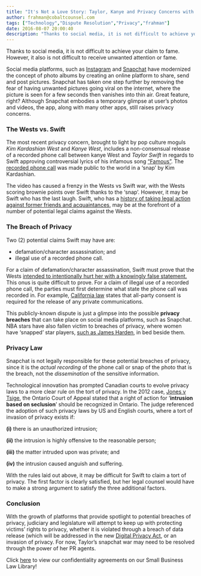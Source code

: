 ```yaml
---
title: "It's Not a Love Story: Taylor, Kanye and Privacy Concerns with Snapchat"
author: frahman@cobaltcounsel.com
tags: ["Technology","Dispute Resolution","Privacy","frahman"]
date: 2016-08-07 20:00:40
description: "Thanks to social media, it is not difficult to achieve your claim to fame. However, it also is not difficult to receive unwanted attention or fame."
---
```


 



Thanks to social media, it is not difficult to achieve your claim to fame. However, it also is not difficult to receive unwanted attention or fame.

Social media platforms, such as [Instagram](https://www.instagram.com/) and [Snapchat](https://www.snapchat.com/) have modernized the concept of photo albums by creating an online platform to share, send and post pictures. Snapchat has taken one step further by removing the fear of having unwanted pictures going viral on the internet, where the picture is seen for a few seconds then vanishes into thin air. Great feature, right? Although Snapchat embodies a temporary glimpse at user’s photos and videos, the app, along with many other apps, still raises privacy concerns.

### The Wests vs. Swift
The most recent privacy concern, brought to light by pop culture moguls *Kim Kardashian West* and *Kanye West*, includes a non-consensual release of a recorded phone call between kanye West and *Taylor Swift* in regards to Swift approving controversial lyrics of his infamous song [“Famous”](http://www.azlyrics.com/lyrics/kanyewest/famous.html). The [recorded phone call](http://www.eonline.com/news/780642/kim-kardashian-posts-video-of-kanye-west-and-taylor-swift-discussing-famous-lyrics) was made public to the world in a ‘snap’ by Kim Kardashian.

The video has caused a frenzy in the Wests vs Swift war, with the Wests scoring brownie points over Swift thanks to the ‘snap’. However, it may be Swift who has the last laugh. Swift, who has a [history of taking legal action against former friends and acquaintances](http://www.stereogum.com/1735273/taylor-swift-takes-legal-action-against-her-fans-on-etsy/wheres-the-beef/), may be at the forefront of a number of potential legal claims against the Wests.

 

### The Breach of Privacy

Two (2) potential claims Swift may have are:

- defamation/character assassination; and 
- illegal use of a recorded phone call. 

For a claim of defamation/character assassination, Swift must prove that the Wests [intended to intentionally hurt her with a knowingly false statement.](http://www.vanityfair.com/style/2016/07/taylor-swift-legal-action) This onus is quite difficult to prove. For a claim of illegal use of a recorded phone call, the parties must first determine what state the phone call was recorded in. For example, [California law](http://law.onecle.com/california/penal/632.html) states that all-party consent is required for the release of any private communications.

 

This publicly-known dispute is just a glimpse into the possible **privacy breaches** that can take place on social media platforms, such as Snapchat. NBA stars have also fallen victim to breaches of privacy, where women have ‘snapped’ star players, [such as James Harden](http://thesource.com/2015/06/03/james-harden-gets-caught-sleeping/), in bed beside them.


### Privacy Law

Snapchat is not legally responsible for these potential breaches of privacy, since it is the *actual recording* of the phone call or snap of the photo that is the breach, not the *dissemination* of the sensitive information.

Technological innovation has prompted Canadian courts to evolve privacy laws to a more clear rule on the tort of privacy. In the 2012 case, [Jones v Tsige](http://www.canlii.org/en/on/onca/doc/2012/2012onca32/2012onca32.html), the Ontario Court of Appeal stated that a right of action for ‘**intrusion based on seclusion**’ should be recognized in Ontario. The judge referenced the adoption of such privacy laws by US and English courts, where a tort of invasion of privacy exists if:

**(i)** there is an unauthorized intrusion;

**(ii)** the intrusion is highly offensive to the reasonable person;

**(iii)** the matter intruded upon was private; and 

**(iv)** the intrusion caused anguish and suffering.

With the rules laid out above, it may be difficult for Swift to claim a tort of privacy. The first factor is clearly satisfied, but her legal counsel would have to make a strong argument to satisfy the three additional factors.

### Conclusion
With the growth of platforms that provide spotlight to potential breaches of privacy, judiciary and legislature will attempt to keep up with protecting victims’ rights to privacy, whether it is violated through a breach of data release (which will be addressed in the new [Digital Privacy Act](https://laws-lois.justice.gc.ca/eng/annualstatutes/2015_32/page-1.html), or an invasion of privacy. For now, Taylor’s snapchat war may need to be resolved through the power of her PR agents.   

 

Click [here](http://clausehound.com/legal-contract/14982/#!/document=) to view our confidentiality agreements on our Small Business Law Library!
